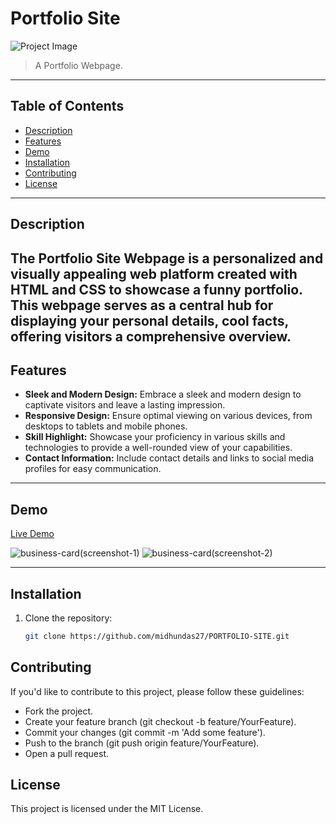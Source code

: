 # Portfolio Site

![Project Image](https://github.com/midhundas27/PORTFOLIO-SITE/assets/114917096/731cd9a5-4205-427f-9bd3-a2ea650ef1df)

> A Portfolio Webpage.

---

## Table of Contents


- [Description](#description)
- [Features](#features)
- [Demo](#demo)
- [Installation](#installation)
- [Contributing](#contributing)
- [License](#license)
  
---

## Description

The Portfolio Site Webpage is a personalized and visually appealing web platform created with HTML and CSS to showcase a funny portfolio. This webpage serves as a central hub for displaying your personal details, cool facts, offering visitors a comprehensive overview.
---

## Features

- **Sleek and Modern Design:** Embrace a sleek and modern design to captivate visitors and leave a lasting impression.
- **Responsive Design:** Ensure optimal viewing on various devices, from desktops to tablets and mobile phones.
- **Skill Highlight:** Showcase your proficiency in various skills and technologies to provide a well-rounded view of your capabilities.
- **Contact Information:** Include contact details and links to social media profiles for easy communication.


---

## Demo

[Live Demo](https://midhundas27.github.io/PORTFOLIO-SITE)

![business-card(screenshot-1)](https://github.com/midhundas27/PORTFOLIO-SITE/assets/114917096/1a8b57f3-60d7-4b92-881e-43d63eb8f068)
![business-card(screenshot-2)](https://github.com/midhundas27/PORTFOLIO-SITE/assets/114917096/82d501bc-3ebc-4f65-b873-1f298205c5a4)

---

## Installation

1. Clone the repository:
   ```bash
   git clone https://github.com/midhundas27/PORTFOLIO-SITE.git

## Contributing

If you'd like to contribute to this project, please follow these guidelines:

- Fork the project.
- Create your feature branch (git checkout -b feature/YourFeature).
- Commit your changes (git commit -m 'Add some feature').
- Push to the branch (git push origin feature/YourFeature).
- Open a pull request.

## License
This project is licensed under the MIT License.

